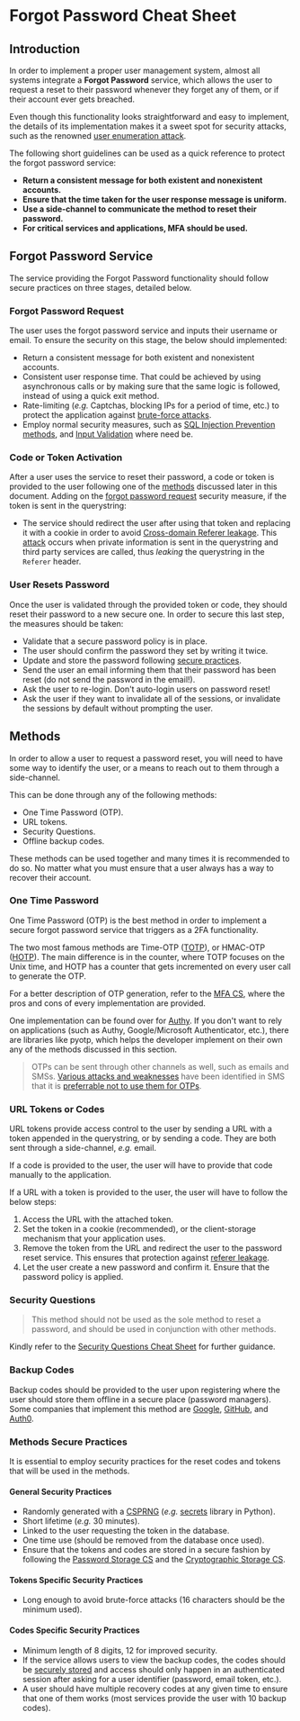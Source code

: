 # Forgot Password Cheat Sheet

## Introduction

In order to implement a proper user management system, almost all systems integrate a **Forgot Password** service, which allows the user to request a reset to their password whenever they forget any of them, or if their account ever gets breached.

Even though this functionality looks straightforward and easy to implement, the details of its implementation makes it a sweet spot for security attacks, such as the renowned [user enumeration attack](https://owasp.org/www-project-web-security-testing-guide/stable/4-Web_Application_Security_Testing/03-Identity_Management_Testing/04-Testing_for_Account_Enumeration_and_Guessable_User_Account.html).

The following short guidelines can be used as a quick reference to protect the forgot password service:

- **Return a consistent message for both existent and nonexistent accounts.**
- **Ensure that the time taken for the user response message is uniform.**
- **Use a side-channel to communicate the method to reset their password.**
- **For critical services and applications, MFA should be used.**

## Forgot Password Service

The service providing the Forgot Password functionality should follow secure practices on three stages, detailed below.

### Forgot Password Request

The user uses the forgot password service and inputs their username or email. To ensure the security on this stage, the below should implemented:

- Return a consistent message for both existent and nonexistent accounts.
- Consistent user response time. That could be achieved by using asynchronous calls or by making sure that the same logic is followed, instead of using a quick exit method.
- Rate-limiting (*e.g.* Captchas, blocking IPs for a period of time, etc.) to protect the application against [brute-force attacks](https://en.wikipedia.org/wiki/Brute-force_attack).
- Employ normal security measures, such as [SQL Injection Prevention methods](SQL_Injection_Prevention_Cheat_Sheet.md), and [Input Validation](Input_Validation_Cheat_Sheet.md) where need be.

### Code or Token Activation

After a user uses the service to reset their password, a code or token is provided to the user following one of the [methods](#methods) discussed later in this document. Adding on the [forgot password request](#forgot-password-request) security measure, if the token is sent in the querystring:

- The service should redirect the user after using that token and replacing it with a cookie in order to avoid [Cross-domain Referer leakage](https://portswigger.net/kb/issues/00500400_cross-domain-referer-leakage). This [attack](https://hackerone.com/reports/209352) occurs when private information is sent in the querystring and third party services are called, thus *leaking* the querystring in the `Referer` header.

### User Resets Password

Once the user is validated through the provided token or code, they should reset their password to a new secure one. In order to secure this last step, the measures should be taken:

- Validate that a secure password policy is in place.
- The user should confirm the password they set by writing it twice.
- Update and store the password following [secure practices](Password_Storage_Cheat_Sheet.md).
- Send the user an email informing them that their password has been reset (do not send the password in the email!).
- Ask the user to re-login. Don't auto-login users on password reset!
- Ask the user if they want to invalidate all of the sessions, or invalidate the sessions by default without prompting the user.

## Methods

In order to allow a user to request a password reset, you will need to have some way to identify the user, or a means to reach out to them through a side-channel.

This can be done through any of the following methods:

- One Time Password (OTP).
- URL tokens.
- Security Questions.
- Offline backup codes.

These methods can be used together and many times it is recommended to do so. No matter what you must ensure that a user always has a way to recover their account.

### One Time Password

One Time Password (OTP) is the best method in order to implement a secure forgot password service that triggers as a 2FA functionality.

The two most famous methods are Time-OTP ([TOTP](https://tools.ietf.org/html/rfc6238)), or HMAC-OTP ([HOTP](https://tools.ietf.org/html/rfc4226)). The main difference is in the counter, where TOTP focuses on the Unix time, and HOTP has a counter that gets incremented on every user call to generate the OTP.

For a better description of OTP generation, refer to the [MFA CS](Multifactor_Authentication_Cheat_Sheet.md#something-you-have), where the pros and cons of every implementation are provided.

One implementation can be found over for [Authy](https://www.twilio.com/docs/authy/tutorials/two-factor-authentication-python-flask). If you don't want to rely on applications (such as Authy, Google/Microsoft Authenticator, etc.), there are libraries like pyotp, which helps the developer implement on their own any of the methods discussed in this section.

> OTPs can be sent through other channels as well, such as emails and SMSs. [Various attacks and weaknesses](https://en.wikipedia.org/wiki/SIM_swap_scam) have been identified in SMS that it is [preferrable not to use them for OTPs](https://auth0.com/blog/why-sms-multi-factor-still-matters/).

### URL Tokens or Codes

URL tokens provide access control to the user by sending a URL with a token appended in the querystring, or by sending a code. They are both sent through a side-channel, *e.g.* email.

If a code is provided to the user, the user will have to provide that code manually to the application.

If a URL with a token is provided to the user, the user will have to follow the below steps:

1. Access the URL with the attached token.
2. Set the token in a cookie (recommended), or the client-storage mechanism that your application uses.
3. Remove the token from the URL and redirect the user to the password reset service. This ensures that protection against [referer leakage](https://portswigger.net/kb/issues/00500400_cross-domain-referer-leakage).
4. Let the user create a new password and confirm it. Ensure that the password policy is applied.

### Security Questions

> This method should not be used as the sole method to reset a password, and should be used in conjunction with other methods.

Kindly refer to the [Security Questions Cheat Sheet](Choosing_and_Using_Security_Questions_Cheat_Sheet.md) for further guidance.

### Backup Codes

Backup codes should be provided to the user upon registering where the user should store them offline in a secure place (password managers). Some companies that implement this method are [Google](https://support.google.com/accounts/answer/1187538), [GitHub](https://help.github.com/en/github/authenticating-to-github/recovering-your-account-if-you-lose-your-2fa-credentials), and [Auth0](https://auth0.com/docs/mfa/guides/reset-user-mfa#recovery-codes).

### Methods Secure Practices

It is essential to employ security practices for the reset codes and tokens that will be used in the methods.

#### General Security Practices

- Randomly generated with a [CSPRNG](https://en.wikipedia.org/wiki/Cryptographically_secure_pseudorandom_number_generator) (*e.g.* [secrets](https://docs.python.org/3/library/secrets.html) library in Python).
- Short lifetime (*e.g.* 30 minutes).
- Linked to the user requesting the token in the database.
- One time use (should be removed from the database once used).
- Ensure that the tokens and codes are stored in a secure fashion by following the [Password Storage CS](Password_Storage_Cheat_Sheet.md) and the [Cryptographic Storage CS](Cryptographic_Storage_Cheat_Sheet.md).

#### Tokens Specific Security Practices

- Long enough to avoid brute-force attacks (16 characters should be the minimum used).

#### Codes Specific Security Practices

- Minimum length of 8 digits, 12 for improved security.
- If the service allows users to view the backup codes, the codes should be [securely stored](Cryptographic_Storage_Cheat_Sheet.md) and access should only happen in an authenticated session after asking for a user identifier (password, email token, etc.).
- A user should have multiple recovery codes at any given time to ensure that one of them works (most services provide the user with 10 backup codes).
